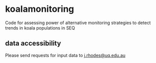 # koalamonitoring
Code for assessing power of alternative monitoring strategies to detect trends in koala populations in SEQ

## data accessibility
Please send requests for input data to j.rhodes@uq.edu.au

